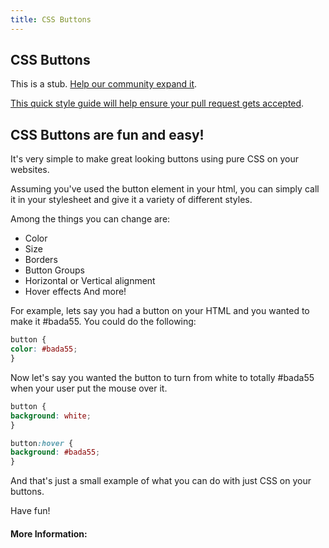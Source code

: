 ```yaml
---
title: CSS Buttons
---
```

## CSS Buttons

This is a stub. <a href='https://github.com/freecodecamp/guides/tree/master/src/pages/css/css-buttons/index.md' target='_blank' rel='nofollow'>Help our community expand it</a>.

<a href='https://github.com/freecodecamp/guides/blob/master/README.md' target='_blank' rel='nofollow'>This quick style guide will help ensure your pull request gets accepted</a>.

<!-- The article goes here, in GitHub-flavored Markdown. Feel free to add YouTube videos, images, and CodePen/JSBin embeds  -->

## CSS Buttons are fun and easy!

It's very simple to make great looking buttons using pure CSS on your websites.

Assuming you've used the button element in your html, you can simply call it in your stylesheet and give it a variety of different styles.

Among the things you can change are:

* Color
* Size
* Borders
* Button Groups
* Horizontal or Vertical alignment
* Hover effects
And more!

For example, lets say you had a button on your HTML and you wanted to make it #bada55. You could do the following:

```CSS
button {
color: #bada55;
}
```

Now let's say you wanted the button to turn from white to totally #bada55 when your user put the mouse over it.

```CSS
button {
background: white;
}

button:hover {
background: #bada55;
}
```

And that's just a small example of what you can do with just CSS on your buttons.

Have fun!


#### More Information:
<!-- Please add any articles you think might be helpful to read before writing the article -->


